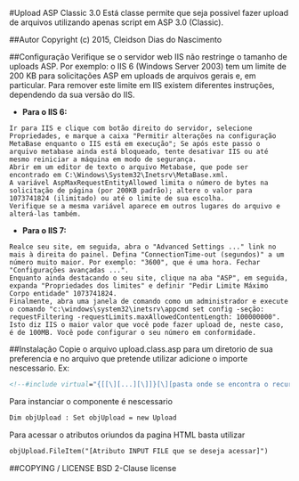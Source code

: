 #Upload ASP Classic 3.0
Está classe permite que seja possivel fazer upload de arquivos utilizando apenas script em ASP 3.0 (Classic).

##Autor
Copyright (c) 2015, Cleidson Dias do Nascimento

##Configuração
Verifique se o servidor web IIS não restringe o tamanho de uploads ASP. Por exemplo: o IIS 6 (Windows Server 2003) tem um limite de 200 KB para solicitações ASP em uploads de arquivos gerais e, em particular. Para remover este limite em IIS existem diferentes instruções, dependendo da sua versão do IIS.

* **Para o IIS 6:**
```
Ir para IIS e clique com botão direito do servidor, selecione Propriedades, e marque a caixa "Permitir alterações na configuração MetaBase enquanto o IIS está em execução"; Se após este passo o arquivo metabase ainda está bloqueado, tente desativar IIS ou até mesmo reiniciar a máquina em modo de segurança.
Abrir em um editor de texto o arquivo Metabase, que pode ser encontrado em C:\Windows\System32\Inetsrv\MetaBase.xml.
A variável AspMaxRequestEntityAllowed limita o número de bytes na solicitação de página (por 200KB padrão); altere o valor para 1073741824 (ilimitado) ou até o limite de sua escolha.
Verifique se a mesma variável aparece em outros lugares do arquivo e alterá-las também.
```
* **Para o IIS 7:**
```
Realce seu site, em seguida, abra o "Advanced Settings ..." link no mais à direita do painel. Defina "ConnectionTime-out (segundos)" a um número muito maior. Por exemplo: "3600", que é uma hora. Fechar "Configurações avançadas ...".
Enquanto ainda destacando o seu site, clique na aba "ASP", em seguida, expanda "Propriedades dos limites" e definir "Pedir Limite Máximo Corpo entidade" 1073741824.
Finalmente, abra uma janela de comando como um administrador e execute o comando "c:\windows\system32\inetsrv\appcmd set config -seção: requestFiltering -requestLimits.maxAllowedContentLength: 100000000". Isto diz IIS o maior valor que você pode fazer upload de, neste caso, é de 100MB. Você pode configurar o seu número em conformidade.
```

##Instalação
Copie o arquivo upload.class.asp para um diretorio de sua preferencia e no arquivo que pretende utilizar adicione o importe nescessario. Ex:
```asp
<!--#include virtual="{[[\][...][\]]}[\][pasta onde se encontra o recurso][\]upload.class.asp"-->
```

Para instanciar o componente é nescessario
```asp
Dim objUpload : Set objUpload = new Upload
```

Para acessar o atributos oriundos da pagina HTML basta utilizar
```asp
objUpload.FileItem("[Atributo INPUT FILE que se deseja acessar]")
```

##COPYING / LICENSE
BSD 2-Clause license
